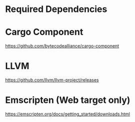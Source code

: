 # Required Dependencies

# Cargo Component
https://github.com/bytecodealliance/cargo-component

# LLVM
https://github.com/llvm/llvm-project/releases

# Emscripten (Web target only)
https://emscripten.org/docs/getting_started/downloads.html
